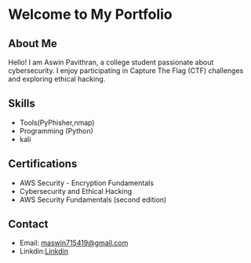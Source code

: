 # Welcome to My Portfolio

## About Me
Hello! I am Aswin Pavithran, a college student passionate about cybersecurity. I enjoy participating in Capture The Flag (CTF) challenges and exploring ethical hacking.

## Skills
- Tools(PyPhisher,nmap)
- Programming (Python)
- kali

## Certifications
- AWS Security - Encryption Fundamentals
- Cybersecurity and Ethical Hacking
- AWS Security Fundamentals (second edition)

## Contact
- Email: maswin715419@gmail.com
- Linkdin:[Linkdin](https://www.linkedin.com/in/aswin-pavithran-4811b9311/)
